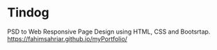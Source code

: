 # Tindog
PSD to Web Responsive Page Design using HTML, CSS and Bootsrtap.
https://fahimsahriar.github.io/myPortfolio/
